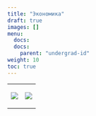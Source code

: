```yaml
---
title: "Экономика"
draft: true
images: []
menu:
  docs:
  docs:
    parent: "undergrad-id"
weight: 10
toc: true
---
```


<center>
<table>
<tr>
<td>

![][jm]

</td>
<td>

![][vk]

</td>
</tr>
</table>
</center>


[jm]: https://user-images.githubusercontent.com/77335777/121872210-addad200-cd0d-11eb-88fd-fbbfda8861ec.png
[vk]: https://user-images.githubusercontent.com/77335777/121872441-ee3a5000-cd0d-11eb-8f5f-1046812a7748.png
